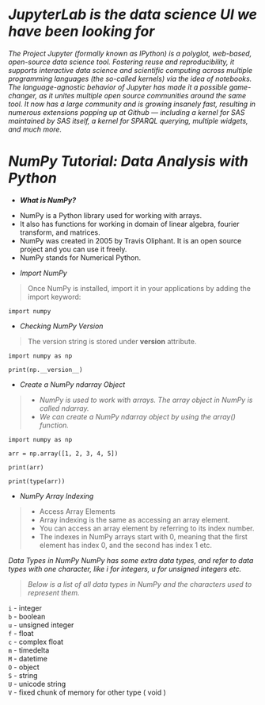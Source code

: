 
# *JupyterLab is the data science UI we have been looking for*

*The Project Jupyter (formally known as IPython) is a polyglot, web-based, open-source data science tool. Fostering reuse and reproducibility, it supports interactive data science and scientific computing across multiple programming languages (the so-called kernels) via the idea of notebooks.
The language-agnostic behavior of Jupyter has made it a possible game-changer, as it unites multiple open source communities around the same tool. It now has a large community and is growing insanely fast, resulting in numerous extensions popping up at Github — including a kernel for SAS maintained by SAS itself, a kernel for SPARQL querying, multiple widgets, and much more.*

# *NumPy Tutorial: Data Analysis with Python*

* ***What is NumPy?***
- NumPy is a Python library used for working with arrays.
- It also has functions for working in domain of linear algebra, fourier transform, and matrices.
- NumPy was created in 2005 by Travis Oliphant. It is an open source project and you can use it freely.
- NumPy stands for Numerical Python.

* *Import NumPy*
> Once NumPy is installed, import it in your applications by adding the import keyword:

`import numpy`

* *Checking NumPy Version*
> The version string is stored under __version__ attribute.

```
import numpy as np

print(np.__version__)
```

* *Create a NumPy ndarray Object*

> - *NumPy is used to work with arrays. The array object in NumPy is called ndarray.*
> - *We can create a NumPy ndarray object by using the array() function.*

```
import numpy as np

arr = np.array([1, 2, 3, 4, 5])

print(arr)

print(type(arr))
```


* *NumPy Array Indexing*

> - Access Array Elements
> - Array indexing is the same as accessing an array element.
> - You can access an array element by referring to its index number.
> - The indexes in NumPy arrays start with 0, meaning that the first element has index 0, and the second has index 1 etc.


*Data Types in NumPy*
*NumPy has some extra data types, and refer to data types with one character, like i for integers, u for unsigned integers etc.*

> *Below is a list of all data types in NumPy and the characters used to represent them.*

`i` - integer <br>
`b` - boolean <br> 
`u` - unsigned integer <br> 
`f` - float <br> 
`c` - complex float <br>
`m` - timedelta <br> 
`M` - datetime <br> 
`O` - object <br> 
`S` - string <br>
`U` - unicode string <br> 
`V` - fixed chunk of memory for other type ( void ) 
